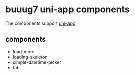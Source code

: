 # buuug7 uni-app components

The components support [uni-app](https://uniapp.dcloud.io/)

## components

+ load-more
+ loading-skeleton
+ simple-datetime-picker
+ tab 